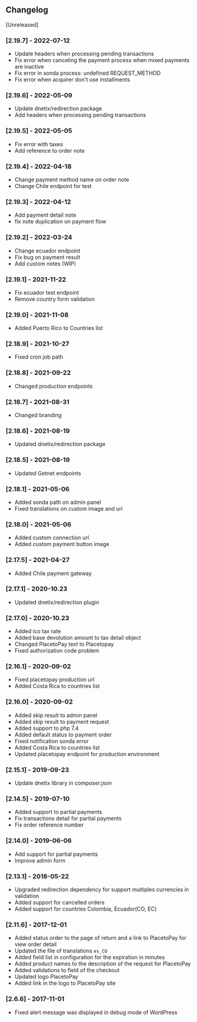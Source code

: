 ## Changelog

[Unreleased]

### [2.19.7] - 2022-07-12
- Update headers when processing pending transactions
- Fix error when canceling the payment process when mixed payments are inactive
- Fix error in sonda process: undefined REQUEST_METHOD
- Fix error when acquirer don't use installments

### [2.19.6] - 2022-05-09
- Update dnetix/redirection package
- Add headers when processing pending transactions

### [2.19.5] - 2022-05-05
- Fix error with taxes
- Add reference to order note

### [2.19.4] - 2022-04-18
- Change payment method name on order note
- Change Chile endpoint for test

### [2.19.3] - 2022-04-12
- Add payment detail note
- fix note duplication on payment flow

### [2.19.2] - 2022-03-24
- Change ecuador endpoint
- Fix bug on payment result
- Add custom notes (WIP)

### [2.19.1] - 2021-11-22
- Fix ecuador test endpoint
- Remove country form validation

### [2.19.0] - 2021-11-08
- Added Puerto Rico to Countries list

### [2.18.9] - 2021-10-27
- Fixed cron job path

### [2.18.8] - 2021-09-22
- Changed production endpoints

### [2.18.7] - 2021-08-31
- Changed branding

### [2.18.6] - 2021-08-19
- Updated dnetix/redirection package

### [2.18.5] - 2021-08-19
- Updated Getnet endpoints

### [2.18.1] - 2021-05-06
- Added sonda path on admin panel
- Fixed translations on custom image and url

### [2.18.0] - 2021-05-06
- Added custom connection url
- Added custom payment button image

### [2.17.5] - 2021-04-27
- Added Chile payment gateway

### [2.17.1] - 2020-10.23
- Updated dnetix/redirection plugin

### [2.17.0] - 2020-10.23
- Added ico tax rate
- Added base devolution amount to tax detail object
- Changed PlacetoPay text to Placetopay
- Fixed authorization code problem

### [2.16.1] - 2020-09-02
- Fixed placetopay production url
- Added Costa Rica to countries list

### [2.16.0] - 2020-09-02
- Added skip result to admin panel
- Added skip result to payment request
- Added support to php 7.4
- Added default status to payment order
- Fixed notification sonda error
- Added Costa Rica to countries list
- Updated placetopay endpoint for production environment

### [2.15.1] - 2019-09-23
- Update dnetix library in composer.json

### [2.14.5] - 2019-07-10
- Added support to partial payments
- Fix transactions detail for partial payments
- Fix order reference number

### [2.14.0] - 2019-06-06
- Add support for partial payments
- Improve admin form

### [2.13.1] - 2018-05-22
- Upgraded redirection dependency for support multiples currencies in validation
- Added support for cancelled orders
- Added support for countries Colombia, Ecuador(CO, EC)

### [2.11.6] - 2017-12-01
- Added status order to the page of return and a link to PlacetoPay for view order detail
- Updated the file of translations `es_CO`
- Added field list in configuration for the expiration in minutes
- Added product names to the description of the request for PlacetoPay
- Added validations to field of the checkout
- Updated logo PlacetoPay
- Added link in the logo to PlacetoPay site

### [2.6.6] - 2017-11-01
- Fixed alert message was displayed in debug mode of WordPress
